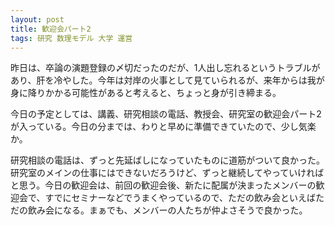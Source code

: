 ```yaml
---
layout: post
title: 歓迎会パート2
tags: 研究 数理モデル 大学 運営
---
```


昨日は、卒論の演題登録の〆切だったのだが、1人出し忘れるというトラブルがあり、肝を冷やした。今年は対岸の火事として見ていられるが、来年からは我が身に降りかかる可能性があると考えると、ちょっと身が引き締まる。

今日の予定としては、講義、研究相談の電話、教授会、研究室の歓迎会パート2が入っている。今日の分までは、わりと早めに準備できていたので、少し気楽か。

研究相談の電話は、ずっと先延ばしになっていたものに道筋がついて良かった。研究室のメインの仕事にはできないだろうけど、ずっと継続してやっていければと思う。今日の歓迎会は、前回の歓迎会後、新たに配属が決まったメンバーの歓迎会で、すでにセミナーなどでうまくやっているので、ただの飲み会といえばただの飲み会になる。まぁでも、メンバーの人たちが仲よさそうで良かった。
